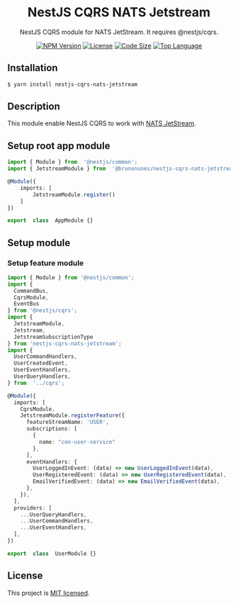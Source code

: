 <h1  align="center">
NestJS CQRS NATS Jetstream
</h1>

<p  align="center">
NestJS CQRS module for NATS JetStream. It requires @nestjs/cqrs.
</p>

<p  align="center">
<a  href="https://www.npmjs.com/package/nestjs-cqrs-nats-jetstream"  target="_blank"><img  src="https://img.shields.io/npm/v/nestjs-cqrs-nats-jetstream?style=flat-square"  alt="NPM Version"/></a>
<a  href="https://img.shields.io/npm/l/nestjs-cqrs-nats-jetstream?style=flat-square"  target="_blank"><img  src="https://img.shields.io/npm/l/nestjs-cqrs-nats-jetstream?style=flat-square"  alt="License"/></a>
<a  href="https://img.shields.io/github/languages/code-size/brunonunes/nestjs-cqrs-nats-jetstream?style=flat-square"  target="_blank"><img  src="https://img.shields.io/github/languages/code-size/brunonunes/nestjs-cqrs-nats-jetstream?style=flat-square"  alt="Code Size"/></a>
<a  href="https://img.shields.io/github/languages/top/brunonunes/nestjs-cqrs-nats-jetstream?style=flat-square"  target="_blank"><img  src="https://img.shields.io/github/languages/top/brunonunes/nestjs-cqrs-nats-jetstream?style=flat-square"  alt="Top Language"/></a>
</p>

  
## Installation
```bash
$ yarn install nestjs-cqrs-nats-jetstream
```


## Description
This module enable NestJS CQRS to work with [NATS JetStream]([https://github.com/nats-io/jetstream](https://github.com/nats-io/jetstream)).


## Setup root app module
```typescript
import { Module } from  '@nestjs/common';
import { JetstreamModule } from  '@brunonunes/nestjs-cqrs-nats-jetstream';

@Module({
	imports: [
		JetstreamModule.register()
	]
})

export  class  AppModule {}
```

## Setup module

### Setup feature module

```typescript
import { Module } from '@nestjs/common';
import { 
  CommandBus, 
  CqrsModule, 
  EventBus 
} from '@nestjs/cqrs';
import { 
  JetstreamModule,
  Jetstream, 
  JetstreamSubscriptionType 
} from 'nestjs-cqrs-nats-jetstream';
import {
  UserCommandHandlers,
  UserCreatedEvent,
  UserEventHandlers,
  UserQueryHandlers,
} from  '../cqrs';

@Module({
  imports: [
    CqrsModule,
    JetstreamModule.registerFeature({
      featureStreamName: 'USER',
      subscriptions: [
        {
          name: "con-user-service"
        },
      ],
      eventHandlers: {
        UserLoggedInEvent: (data) => new UserLoggedInEvent(data),
        UserRegisteredEvent: (data) => new UserRegisteredEvent(data),
        EmailVerifiedEvent: (data) => new EmailVerifiedEvent(data),
      },
    }),
  ],
  providers: [
    ...UserQueryHandlers,
    ...UserCommandHandlers,
    ...UserEventHandlers,
  ],
})

export  class  UserModule {}
```

## License

This project is [MIT licensed](LICENSE).
